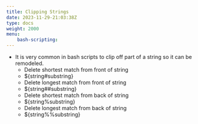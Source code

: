 ```yaml
---
title: Clipping Strings
date: 2023-11-29-21:03:38Z
type: docs 
weight: 2000
menu: 
    bash-scripting:
---
```



* It is very common in bash scripts to clip off part of a string so it can be remodeled.
  * Delete shortest match from front of string
  * ${string#substring}
  * Delete longest match from front of string
  * ${string##substring}
  * Delete shortest match from back of string
  * ${string%substring}
  * Delete longest match from back of string
  * ${string%%substring}

